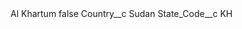 <?xml version="1.0" encoding="UTF-8"?>
<CustomMetadata xmlns="http://soap.sforce.com/2006/04/metadata" xmlns:xsi="http://www.w3.org/2001/XMLSchema-instance" xmlns:xsd="http://www.w3.org/2001/XMLSchema">
    <label>Al Khartum</label>
    <protected>false</protected>
    <values>
        <field>Country__c</field>
        <value xsi:type="xsd:string">Sudan</value>
    </values>
    <values>
        <field>State_Code__c</field>
        <value xsi:type="xsd:string">KH</value>
    </values>
</CustomMetadata>
